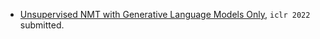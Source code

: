 
- [Unsupervised NMT with Generative Language Models Only](https://arxiv.org/pdf/2110.05448.pdf), `iclr 2022` submitted.
